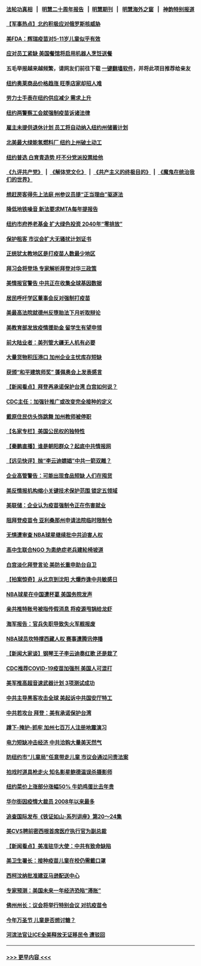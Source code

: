 #### [法轮功真相](https://github.com/gfw-breaker/truth/blob/master/README.md?t=0) &nbsp;&nbsp;|&nbsp;&nbsp; [明慧二十周年报告](https://github.com/gfw-breaker/mh-reports/blob/master/README.md?t=0) &nbsp;&nbsp;|&nbsp;&nbsp;[明慧期刊](https://github.com/gfw-breaker/mh-qikan) &nbsp;&nbsp;|&nbsp;&nbsp; [明慧海外之窗](https://github.com/gfw-breaker/mh-news/blob/master/README.md?t=0) &nbsp;&nbsp;|&nbsp;&nbsp; [神韵特别报道](https://github.com/gfw-breaker/mh-news/blob/master/shenyun.md?t=0)
#### [【军事热点】北约积极应对俄罗斯核威胁](../pages/nsc412/n13323482.md?t=10240001) 
#### [美FDA：辉瑞疫苗对5-11岁儿童似乎有效](../pages/nsc412/n13324181.md?t=10240001) 
#### [应对员工紧缺 美国餐馆将启用机器人烹饪送餐](../pages/nsc412/n13323518.md?t=10240001) 
#### 五毛举报越来越频繁，请网友们前往下载 [一键翻墙软件](https://github.com/gfw-breaker/ssr-accounts)，并将此项目推荐给亲友
#### [纽约奥莱商品价格趋涨 旺季店家却招人难](../pages/nsc412/n13323894.md?t=10240001) 
#### [劳力士手表在纽约供应减少 需求上升](../pages/nsc412/n13323891.md?t=10240001) 
#### [纽约两警察工会就强制疫苗诉诸法律](../pages/nsc412/n13323875.md?t=10240001) 
#### [雇主未提供退休计划 员工将自动纳入纽约州储蓄计划](../pages/nsc412/n13323899.md?t=10240001) 
#### [北美最大绿能氢燃料厂 纽约上州破土动工](../pages/nsc412/n13323905.md?t=10240001) 
#### [纽约普选 白育青造势 吁不分党派投票给他](../pages/nsc412/n13323939.md?t=10240001) 
#### [《九评共产党》](https://github.com/begood0513/9ping.md/blob/master/README.md) &nbsp;|&nbsp; [《解体党文化》](../../../../jtdwh.md/blob/master/README.md)  &nbsp;|&nbsp; [《共产主义的终极目的》](../../../../gczydzjmd.md/blob/master/README.md) &nbsp;|&nbsp; [《魔鬼在统治我们的世界》](../../../../mgztzwmdsj.md/blob/master/README.md) 
#### [想赶房客得先上法庭 州参议员提“正当理由”驱逐法](../pages/nsc412/n13323888.md?t=10240001) 
#### [降低地铁噪音 新法要求MTA每年提报告](../pages/nsc412/n13323881.md?t=10240001) 
#### [纽约市府养老基金 扩大绿色投资 2040年“零排放”](../pages/nsc412/n13323944.md?t=10240001) 
#### [保护租客 市议会扩大无骚扰计划证书](../pages/nsc412/n13323902.md?t=10240001) 
#### [正统犹太教地区是打疫苗人数最少地区](../pages/nsc412/n13323885.md?t=10240001) 
#### [拜习会将登场 专家解析拜登对华三政策](../pages/nsc412/n13323196.md?t=10240001) 
#### [美情报官警告 中共正在收集全球基因数据](../pages/nsc412/n13323792.md?t=10240001) 
#### [居民呼吁学区董事会反对强制打疫苗](../pages/nsc412/n13323810.md?t=10240001) 
#### [美最高法院就德州反堕胎法下月听取辩论](../pages/nsc412/n13323608.md?t=10240001) 
#### [美教育部发放疫情援助金 留学生有望申领](../pages/nsc412/n13323736.md?t=10240001) 
#### [前大陆业者：美列管大疆无人机有必要](../pages/nsc412/n13323713.md?t=10240001) 
#### [大量货物积压港口 加州企业主忧库存短缺](../pages/nsc412/n13323663.md?t=10240001) 
#### [获颁“和平建筑师奖” 蓬佩奥会上发表感言](../pages/nsc412/n13323402.md?t=10240001) 
#### [【新闻看点】拜登再承诺保护台湾 白宫如何说？](../pages/nsc412/n13323501.md?t=10240001) 
#### [CDC主任：加强针推广或改变完全接种的定义](../pages/nsc412/n13323418.md?t=10240001) 
#### [戴原住民仿头饰跳舞 加州教师被停职](../pages/nsc412/n13323443.md?t=10240001) 
#### [【名家专栏】美国公民权的独特性](../pages/nsc412/n13322798.md?t=10240001) 
#### [【秦鹏直播】谁是朝阳群众？起底中共情报网](../pages/nsc412/n13323529.md?t=10240001) 
#### [【远见快评】抛“李云迪嫖娼”中共一箭双雕？](../pages/nsc412/n13323511.md?t=10240001) 
#### [企业高管警告：可能出现食品短缺 人们在囤货](../pages/nsc412/n13323459.md?t=10240001) 
#### [美反情报机构缩小关键技术保护范围 锁定五领域](../pages/nsc412/n13323440.md?t=10240001) 
#### [美联储：企业认为疫苗强制令正在伤害就业](../pages/nsc412/n13323368.md?t=10240001) 
#### [阻拜登疫苗令 亚利桑那州申请法院临时限制令](../pages/nsc412/n13323265.md?t=10240001) 
#### [无惧遭审查 NBA球星继续批中共迫害人权](../pages/nsc412/n13323367.md?t=10240001) 
#### [高中生联合NGO 为患绝症老兵建轮椅坡道](../pages/nsc412/n13322032.md?t=10240001) 
#### [白宫淡化拜登言论 美防长重申助台自卫](../pages/nsc412/n13323321.md?t=10240001) 
#### [【拍案惊奇】从北京到沈阳 大爆炸逢中共敏感日](../pages/nsc412/n13323071.md?t=10240001) 
#### [NBA球星在中国遭杯葛 美国务院发声](../pages/nsc412/n13323267.md?t=10240001) 
#### [亲共推特账号被指传假消息 将疫源甩锅给龙虾](../pages/nsc412/n13323065.md?t=10240001) 
#### [海军报告：官兵失职导致失火军舰报废](../pages/nsc412/n13322134.md?t=10240001) 
#### [NBA球员坎特撑西藏人权 赛事遭腾讯停播](../pages/nsc412/n13322627.md?t=10240001) 
#### [【新闻大家谈】钢琴王子李云迪奏红歌 还是栽了](../pages/nsc412/n13323051.md?t=10240001) 
#### [CDC推荐COVID-19疫苗加强剂 美国人可混打](../pages/nsc412/n13322614.md?t=10240001) 
#### [美军推高超音速武器计划 3项测试成功](../pages/nsc412/n13322521.md?t=10240001) 
#### [中共主导黑客攻击全球 美起诉中共国安厅特工](../pages/nsc412/n13319935.md?t=10240001) 
#### [中共若攻台 拜登：美有承诺保护台湾](../pages/nsc412/n13321341.md?t=10240001) 
#### [蹲下-掩护-抓牢 加州七百万人注册地震演习](../pages/nsc412/n13322031.md?t=10240001) 
#### [电力短缺冲击经济 中共洽购大量美天然气](../pages/nsc412/n13321993.md?t=10240001) 
#### [防纽约市“儿童局”任意带走儿童  市议会通过问责法案](../pages/nsc412/n13321836.md?t=10240001) 
#### [拍戏时道具枪走火 知名影星鲍德温误杀摄影师](../pages/nsc412/n13321891.md?t=10240001) 
#### [纽约菜价上涨部分涨幅50% 牛奶鸡蛋比去年贵](../pages/nsc412/n13321791.md?t=10240001) 
#### [华尔街因疫情大裁员  2008年以来最多](../pages/nsc412/n13321800.md?t=10240001) 
#### [追查国际发布《铁证如山-系列讲座》第20～24集](../pages/nsc412/n13321780.md?t=10240001) 
#### [美CVS聘前密西根首席医疗执行官为副总裁](../pages/nsc412/n13321765.md?t=10240001) 
#### [【新闻看点】美准驻华大使：中共有致命缺陷](../pages/nsc412/n13321019.md?t=10240001) 
#### [美卫生署长：接种疫苗儿童在校仍需戴口罩](../pages/nsc412/n13321349.md?t=10240001) 
#### [西柯汶纳批准建亚马逊配送中心](../pages/nsc412/n13321547.md?t=10240001) 
#### [专家预测：美国未来一年经济恐陷“滞胀”](../pages/nsc412/n13321512.md?t=10240001) 
#### [佛州州长：议会将举行特别会议 对抗疫苗令](../pages/nsc412/n13321073.md?t=10240001) 
#### [今年万圣节 儿童是否想讨糖？](../pages/nsc412/n13321421.md?t=10240001) 
#### [河滨法官让ICE全美释放无证移民令 遭驳回](../pages/nsc412/n13321086.md?t=10240001) 

----
#### [ >>> 更早内容 <<< ](../indexes/nsc412-earlier.md)
